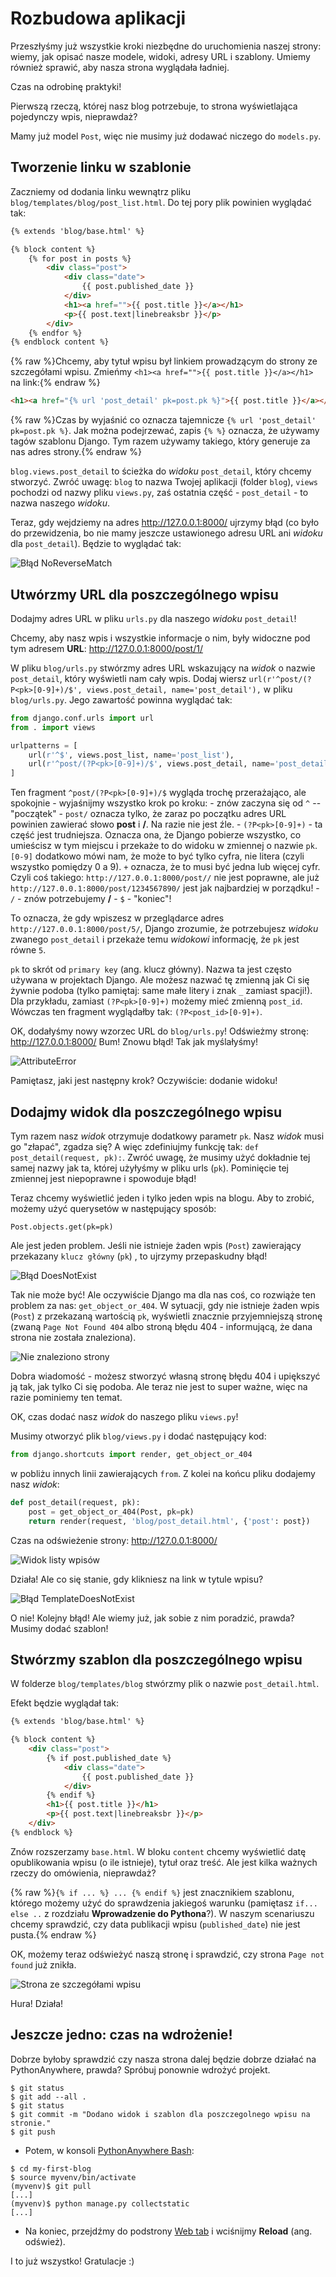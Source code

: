 # Rozbudowa aplikacji

Przeszłyśmy już wszystkie kroki niezbędne do uruchomienia naszej strony: wiemy, jak opisać nasze modele, widoki, adresy URL i szablony. Umiemy również sprawić, aby nasza strona wyglądała ładniej.

Czas na odrobinę praktyki!

Pierwszą rzeczą, której nasz blog potrzebuje, to strona wyświetlająca pojedynczy wpis, nieprawdaż?

Mamy już model `Post`, więc nie musimy już dodawać niczego do `models.py`.

## Tworzenie linku w szablonie

Zaczniemy od dodania linku wewnątrz pliku `blog/templates/blog/post_list.html`. Do tej pory plik powinien wyglądać tak:

```html
{% extends 'blog/base.html' %}

{% block content %}
    {% for post in posts %}
        <div class="post">
            <div class="date">
                {{ post.published_date }}
            </div>
            <h1><a href="">{{ post.title }}</a></h1>
            <p>{{ post.text|linebreaksbr }}</p>
        </div>
    {% endfor %}
{% endblock content %}
```

{% raw %}Chcemy, aby tytuł wpisu był linkiem prowadzącym do strony ze szczegółami wpisu. Zmieńmy `<h1><a href="">{{ post.title }}</a></h1>` na link:{% endraw %}

```html
<h1><a href="{% url 'post_detail' pk=post.pk %}">{{ post.title }}</a></h1>
```

{% raw %}Czas by wyjaśnić co oznacza tajemnicze `{% url 'post_detail' pk=post.pk %}`. Jak można podejrzewać, zapis `{% %}` oznacza, że używamy tagów szablonu Django. Tym razem używamy takiego, który generuje za nas adres strony.{% endraw %}

`blog.views.post_detail` to ścieżka do *widoku* `post_detail`, który chcemy stworzyć. Zwróć uwagę: `blog` to nazwa Twojej aplikacji (folder `blog`), `views` pochodzi od nazwy pliku `views.py`, zaś ostatnia część - `post_detail` - to nazwa naszego *widoku*.

Teraz, gdy wejdziemy na adres http://127.0.0.1:8000/ ujrzymy błąd (co było do przewidzenia, bo nie mamy jeszcze ustawionego adresu URL ani *widoku* dla `post_detail`). Będzie to wyglądać tak:

![Błąd NoReverseMatch][1]

 [1]: images/no_reverse_match2.png

## Utwórzmy URL dla poszczególnego wpisu

Dodajmy adres URL w pliku `urls.py` dla naszego *widoku* `post_detail`!

Chcemy, aby nasz wpis i wszystkie informacje o nim, były widoczne pod tym adresem **URL**: http://127.0.0.1:8000/post/1/

W pliku `blog/urls.py` stwórzmy adres URL wskazujący na *widok* o nazwie `post_detail`, który wyświetli nam cały wpis. Dodaj wiersz `url(r'^post/(?P<pk>[0-9]+)/$', views.post_detail, name='post_detail'),` w pliku `blog/urls.py`. Jego zawartość powinna wyglądać tak:

```python
from django.conf.urls import url
from . import views

urlpatterns = [
    url(r'^$', views.post_list, name='post_list'),
    url(r'^post/(?P<pk>[0-9]+)/$', views.post_detail, name='post_detail'),
]
```

Ten fragment `^post/(?P<pk>[0-9]+)/$` wygląda trochę przerażająco, ale spokojnie - wyjaśnijmy wszystko krok po kroku: - znów zaczyna się od `^` -- "początek" - `post/` oznacza tylko, że zaraz po początku adres URL powinien zawierać słowo **post** i **/**. Na razie nie jest źle. - `(?P<pk>[0-9]+)` - ta część jest trudniejsza. Oznacza ona, że Django pobierze wszystko, co umieścisz w tym miejscu i przekaże to do widoku w zmiennej o nazwie `pk`. `[0-9]` dodatkowo mówi nam, że może to być tylko cyfra, nie litera (czyli wszystko pomiędzy 0 a 9). `+` oznacza, że to musi być jedna lub więcej cyfr. Czyli coś takiego: `http://127.0.0.1:8000/post//` nie jest poprawne, ale już `http://127.0.0.1:8000/post/1234567890/` jest jak najbardziej w porządku! - `/` - znów potrzebujemy **/** - `$` - "koniec"!

To oznacza, że gdy wpiszesz w przeglądarce adres `http://127.0.0.1:8000/post/5/`, Django zrozumie, że potrzebujesz *widoku* zwanego `post_detail` i przekaże temu *widokowi* informację, że `pk` jest równe `5`.

`pk` to skrót od `primary key` (ang. klucz główny). Nazwa ta jest często używana w projektach Django. Ale możesz nazwać tę zmienną jak Ci się żywnie podoba (tylko pamiętaj: same małe litery i znak `_` zamiast spacji!). Dla przykładu, zamiast `(?P<pk>[0-9]+)` możemy mieć zmienną `post_id`. Wówczas ten fragment wyglądałby tak: `(?P<post_id>[0-9]+)`.

OK, dodałyśmy nowy wzorzec URL do `blog/urls.py`! Odświeżmy stronę: http://127.0.0.1:8000/ Bum! Znowu błąd! Tak jak myślałyśmy!

![AttributeError][2]

 [2]: images/attribute_error2.png

Pamiętasz, jaki jest następny krok? Oczywiście: dodanie widoku!

## Dodajmy widok dla poszczególnego wpisu

Tym razem nasz *widok* otrzymuje dodatkowy parametr `pk`. Nasz *widok* musi go "złapać", zgadza się? A więc zdefiniujmy funkcję tak: `def post_detail(request, pk):`. Zwróć uwagę, że musimy użyć dokładnie tej samej nazwy jak ta, której użyłyśmy w pliku urls (`pk`). Pominięcie tej zmiennej jest niepoprawne i spowoduje błąd!

Teraz chcemy wyświetlić jeden i tylko jeden wpis na blogu. Aby to zrobić, możemy użyć querysetów w następujący sposób:

    Post.objects.get(pk=pk)


Ale jest jeden problem. Jeśli nie istnieje żaden wpis (`Post`) zawierający przekazany `klucz główny` (`pk`) , to ujrzymy przepaskudny błąd!

![Błąd DoesNotExist][3]

 [3]: images/does_not_exist2.png

Tak nie może być! Ale oczywiście Django ma dla nas coś, co rozwiąże ten problem za nas: `get_object_or_404`. W sytuacji, gdy nie istnieje żaden wpis (`Post`) z przekazaną wartością `pk`, wyświetli znacznie przyjemniejszą stronę (zwaną `Page Not Found 404` albo stroną błędu 404 - informującą, że dana strona nie została znaleziona).

![Nie znaleziono strony][4]

 [4]: images/404_2.png

Dobra wiadomość - możesz stworzyć własną stronę błędu 404 i upiększyć ją tak, jak tylko Ci się podoba. Ale teraz nie jest to super ważne, więc na razie pominiemy ten temat.

OK, czas dodać nasz *widok* do naszego pliku `views.py`!

Musimy otworzyć plik `blog/views.py` i dodać następujący kod:

```python
from django.shortcuts import render, get_object_or_404
```

w pobliżu innych linii zawierających `from`. Z kolei na końcu pliku dodajemy nasz *widok*:

```python
def post_detail(request, pk):
    post = get_object_or_404(Post, pk=pk)
    return render(request, 'blog/post_detail.html', {'post': post})
```

Czas na odświeżenie strony: http://127.0.0.1:8000/

![Widok listy wpisów][5]

 [5]: images/post_list2.png

Działa! Ale co się stanie, gdy klikniesz na link w tytule wpisu?

![Błąd TemplateDoesNotExist][6]

 [6]: images/template_does_not_exist2.png

O nie! Kolejny błąd! Ale wiemy już, jak sobie z nim poradzić, prawda? Musimy dodać szablon!

## Stwórzmy szablon dla poszczególnego wpisu

W folderze `blog/templates/blog` stwórzmy plik o nazwie `post_detail.html`.

Efekt będzie wyglądał tak:

```html
{% extends 'blog/base.html' %}

{% block content %}
    <div class="post">
        {% if post.published_date %}
            <div class="date">
                {{ post.published_date }}
            </div>
        {% endif %}
        <h1>{{ post.title }}</h1>
        <p>{{ post.text|linebreaksbr }}</p>
    </div>
{% endblock %}
```

Znów rozszerzamy `base.html`. W bloku `content` chcemy wyświetlić datę opublikowania wpisu (o ile istnieje), tytuł oraz treść. Ale jest kilka ważnych rzeczy do omówienia, nieprawdaż?

{% raw %}`{% if ... %} ... {% endif %}` jest znacznikiem szablonu, którego możemy użyć do sprawdzenia jakiegoś warunku (pamiętasz `if... else ..` z rozdziału **Wprowadzenie do Pythona**?). W naszym scenariuszu chcemy sprawdzić, czy data publikacji wpisu (`published_date`) nie jest pusta.{% endraw %}

OK, możemy teraz odświeżyć naszą stronę i sprawdzić, czy strona `Page not found` już znikła.

![Strona ze szczegółami wpisu][7]

 [7]: images/post_detail2.png

Hura! Działa!

## Jeszcze jedno: czas na wdrożenie!

Dobrze byłoby sprawdzić czy nasza strona dalej będzie dobrze działać na PythonAnywhere, prawda? Spróbuj ponownie wdrożyć projekt.

    $ git status
    $ git add --all .
    $ git status
    $ git commit -m "Dodano widok i szablon dla poszczegolnego wpisu na stronie."
    $ git push


*   Potem, w konsoli [PythonAnywhere Bash][8]:

 [8]: https://www.pythonanywhere.com/consoles/

    $ cd my-first-blog
    $ source myvenv/bin/activate
    (myvenv)$ git pull
    [...]
    (myvenv)$ python manage.py collectstatic
    [...]


*   Na koniec, przejdźmy do podstrony [Web tab][9] i wciśnijmy **Reload** (ang. odśwież).

 [9]: https://www.pythonanywhere.com/web_app_setup/

I to już wszystko! Gratulacje :)
